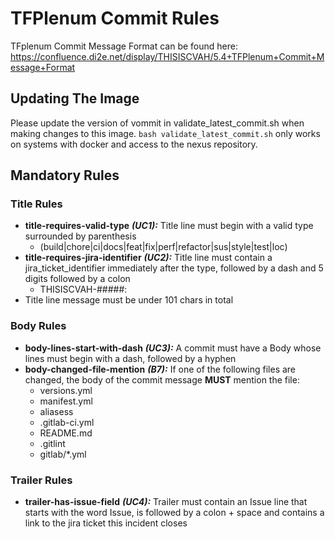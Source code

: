 # TFPlenum Commit Rules

TFplenum Commit Message Format can be found here: https://confluence.di2e.net/display/THISISCVAH/5.4+TFPlenum+Commit+Message+Format

## Updating The Image

Please update the version of vommit in validate_latest_commit.sh when making changes to this image. `bash validate_latest_commit.sh` only works on systems with docker and access to the nexus repository.

## Mandatory Rules

### Title Rules

-   **title-requires-valid-type** **_(UC1):_** Title line must begin with a valid type surrounded by parenthesis
    -   (build|chore|ci|docs|feat|fix|perf|refactor|sus|style|test|loc)
-   **title-requires-jira-identifier** **_(UC2):_** Title line must contain a jira_ticket_identifier immediately after the type, followed by a dash and 5 digits followed by a colon
    -   THISISCVAH-#####:
-   Title line message must be under 101 chars in total

### Body Rules

-   **body-lines-start-with-dash** **_(UC3):_** A commit must have a Body whose lines must begin with a dash, followed by a hyphen
-   **body-changed-file-mention** **_(B7):_** If one of the following files are changed, the body of the commit message **MUST** mention the file:
    -   versions.yml
    -   manifest.yml
    -   aliasess
    -   .gitlab-ci.yml
    -   README.md
    -   .gitlint
    -   gitlab/\*.yml

### Trailer Rules

-   **trailer-has-issue-field** **_(UC4):_** Trailer must contain an Issue line that starts with the word Issue, is followed by a colon + space and contains a link to the jira ticket this incident closes
